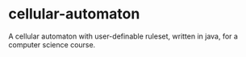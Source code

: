 cellular-automaton
==================

A cellular automaton with user-definable ruleset, written in java, for a computer science course.


